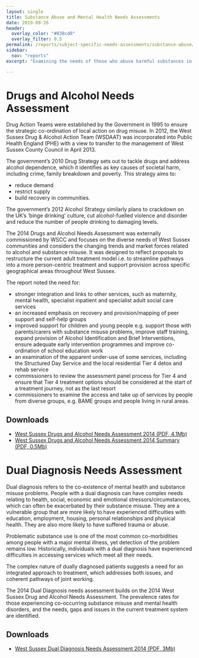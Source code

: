```yaml
---
layout: single 
title: Substance Abuse and Mental Health Needs Assessments
date: 2019-09-26
header:
  overlay_color: "#038cd0"
  overlay_filter: 0.5
permalink: /reports/subject-specific-needs-assessments/substance-abuse/
sidebar:
  nav: "reports"
excerpt: "Examining the needs of those who abuse harmful substances in West Sussex"

---
```


# Drugs and Alcohol Needs Assessment 

Drug Action Teams were established by the Government in 1995 to ensure the strategic co-ordination of local action on drug misuse. In 2012, the West Sussex Drug & Alcohol Action Team (WSDAAT) was incorporated into Public Health England (PHE) with a view to transfer to the management of West Sussex County Council in April 2013. 

The government’s 2010 Drug Strategy sets out to tackle drugs and address alcohol dependence, which it identifies as key causes of societal harm, including crime, family breakdown and poverty. This strategy aims to:
+ reduce demand
+ restrict supply
+ build recovery in communities.

The government’s 2012 Alcohol Strategy similarly plans to crackdown on the UK’s ‘binge drinking’ culture, cut alcohol-fuelled violence and disorder and reduce the number of people drinking to damaging levels.

The 2014 Drugs and Alcohol Needs Assessment was externally commissioned by WSCC and focuses on the diverse needs of West Sussex communities and considers the changing trends and market forces related to alcohol and substance misuse. It was designed to reflect proposals to restructure the current adult treatment model i.e. to streamline pathways into a more person-centric treatment and support provision across specific geographical areas throughout West Sussex. 

The report noted the need for:
+ stronger integration and links to other services, such as maternity, mental health, specialist inpatient and specialist adult social care services  
+ an increased emphasis on recovery and provision/mapping of peer support and self-help groups 
+ improved support for children and young people e.g. support those with parents/carers with substance misuse problems, improve staff training, expand provision of Alcohol Identification and Brief Interventions, ensure adequate early intervention programmes and improve co-ordination of school education work
+ an examination of the apparent under-use of some services, including the Structured Day Service and the local residential Tier 4 detox and rehab service
+ commissioners to review the assessment panel process for Tier 4 and ensure that Tier 4 treatment options should be considered at the start of a treatment journey, not as the last resort
+ commissioners to examine the access and take up of services by people from diverse groups, e.g. BAME groups and people living in rural areas.

## Downloads

+ [West Sussex Drugs and Alcohol Needs Assessment 2014 (PDF, 4.1Mb)](/assets/living-well/west_sussex_alcohol_and_drugs_needs_assessment___final_report.pdf)
+ [West Sussex Drugs and Alcohol Needs Assessment 2014 Summary (PDF, 0.5Mb)](/assets/living-well/west_sussex_alcohol_and_drugs_needs_assessment_summary.pdf)

# Dual Diagnosis Needs Assessment 

Dual diagnosis refers to the co-existence of mental health and substance misuse problems. People with a dual diagnosis can have complex needs relating to health, social, economic and emotional stressors/circumstances, which can often be exacerbated by their substance misuse. They are a vulnerable group that are more likely to have experienced difficulties with education, employment, housing, personal relationships and physical health. They are also more likely to have suffered trauma or abuse.

Problematic substance use is one of the most common co-morbidities among people with a major mental illness, yet detection of the problem remains low. Historically, individuals with a dual diagnosis have experienced difficulties in accessing services which meet all their needs. 

The complex nature of dually diagnosed patients suggests a need for an integrated approach to treatment, which addresses both issues, and coherent pathways of joint working.

The 2014 Dual Diagnosis needs assessment builds on the 2014 West Sussex Drug and Alcohol Needs Assessment. The prevalence rates for those experiencing co-occurring substance misuse and mental health disorders, and the needs, gaps and issues in the current treatment system are identified.

## Downloads

+ [West Sussex Dual Diagnosis Needs Assessment 2014 (PDF, 3Mb)](/assets/living-well/dual_diagnosis_needs_assessment.pdf)
